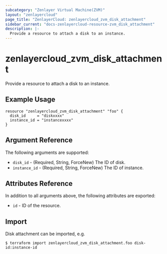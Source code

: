 ```yaml
---
subcategory: "Zenlayer Virtual Machine(ZVM)"
layout: "zenlayercloud"
page_title: "ZenlayerCloud: zenlayercloud_zvm_disk_attachment"
sidebar_current: "docs-zenlayercloud-resource-zvm_disk_attachment"
description: |-
  Provide a resource to attach a disk to an instance.
---
```


# zenlayercloud_zvm_disk_attachment

Provide a resource to attach a disk to an instance.

## Example Usage

```hcl
resource "zenlayercloud_zvm_disk_attachment" "foo" {
  disk_id     = "diskxxxx"
  instance_id = "instancexxxx"
}
```

## Argument Reference

The following arguments are supported:

* `disk_id` - (Required, String, ForceNew) The ID of disk.
* `instance_id` - (Required, String, ForceNew) The ID of instance.

## Attributes Reference

In addition to all arguments above, the following attributes are exported:

* `id` - ID of the resource.



## Import

Disk attachment can be imported, e.g.

```
$ terraform import zenlayercloud_zvm_disk_attachment.foo disk-id:instance-id
```

